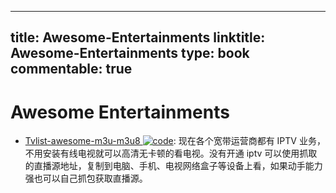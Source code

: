 
---
title: Awesome-Entertainments
linktitle: Awesome-Entertainments
type: book
commentable: true
---

# Awesome Entertainments

- [Tvlist-awesome-m3u-m3u8 ![code](https://ng-tech.icu/assets/code.svg)](https://github.com/imDazui/Tvlist-awesome-m3u-m3u8): 现在各个宽带运营商都有 IPTV 业务，不用安装有线电视就可以高清无卡顿的看电视。没有开通 iptv 可以使用抓取的直播源地址，复制到电脑、手机、电视网络盒子等设备上看，如果动手能力强也可以自己抓包获取直播源。

    